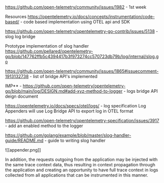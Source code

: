 
https://github.com/open-telemetry/community/issues/1982  - 1st week


Resources
https://opentelemetry.io/docs/concepts/instrumentation/code-based/ - code based implementation using OTEL api and SDK


https://github.com/open-telemetry/opentelemetry-go-contrib/issues/5138 - slog log bridge

Prototype implementation of slog handler https://github.com/pellared/opentelemetry-go/blob/147762ffb5c4394417b3f973274cc570723db79b/log/internal/slog.go

https://github.com/open-telemetry/community/issues/1865#issuecomment-1913132738  - list of bridge API's implemented

IMP** - https://github.com/open-telemetry/opentelemetry-go/blob/main/log/DESIGN.md#add-xyz-method-to-logger  - logs bridge API deign document

https://opentelemetry.io/docs/specs/otel/logs/ - log specification
Log Appenders will use Log Bridge API to export log in OTEL format

https://github.com/open-telemetry/opentelemetry-specification/issues/3917 - add an enabled method to the logger

https://github.com/golang/example/blob/master/slog-handler-guide/README.md  - guide to writing slog handler


![[appender.png]]








In addition, the requests outgoing from the application may be injected with the same trace context data, thus resulting in context propagation through the application and creating an opportunity to have full trace context in logs collected from all applications that can be instrumented in this manner.
